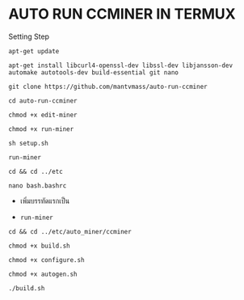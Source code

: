 # AUTO RUN CCMINER IN TERMUX

Setting Step
```
apt-get update
```
```
apt-get install libcurl4-openssl-dev libssl-dev libjansson-dev automake autotools-dev build-essential git nano
```
```
git clone https://github.com/mantvmass/auto-run-ccminer
```
```
cd auto-run-ccminer
```
```
chmod +x edit-miner
```
```
chmod +x run-miner
```
```
sh setup.sh
```
```
run-miner
```
```
cd && cd ../etc
```
```
nano bash.bashrc
```
* เพิ่มบรรทัดแรกเป็น
- ```run-miner```
```
cd && cd ../etc/auto_miner/ccminer
```
```
chmod +x build.sh
```
```
chmod +x configure.sh
```
```
chmod +x autogen.sh
```
```
./build.sh
```
